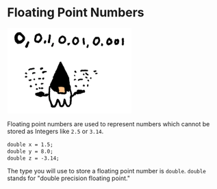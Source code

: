 # Floating Point Numbers


<img src="/floating_point_numbers/header.png" height="200px"/>

Floating point numbers are used to represent numbers
which cannot be stored as Integers like `2.5` or `3.14`.

```java,no_run
double x = 1.5;
double y = 8.0;
double z = -3.14;
```

The type you will use to store a floating point number is `double`.
`double` stands for "double precision floating point."
